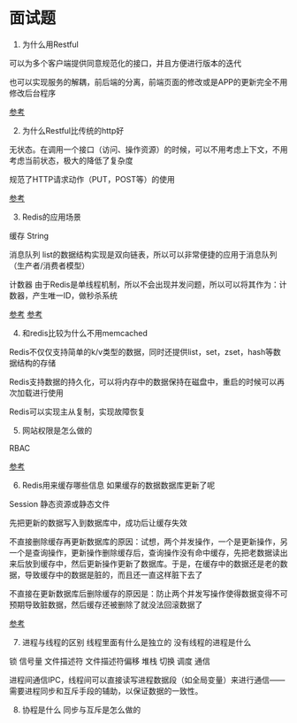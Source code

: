 # 面试题

1. 为什么用Restful 
 
可以为多个客户端提供同意规范化的接口，并且方便进行版本的迭代
 
也可以实现服务的解耦，前后端的分离，前端页面的修改或是APP的更新完全不用修改后台程序
 
[参考](http://www.scienjus.com/my-restful-api-best-practices/)
 
2. 为什么Restful比传统的http好
 
无状态。在调用一个接口（访问、操作资源）的时候，可以不用考虑上下文，不用考虑当前状态，极大的降低了复杂度
 
规范了HTTP请求动作（PUT，POST等）的使用
 
[参考](https://stackoverflow.com/questions/2191049/what-is-the-advantage-of-using-rest-instead-of-non-rest-http)
 
3. Redis的应用场景 

缓存 String
 
消息队列  list的数据结构实现是双向链表，所以可以非常便捷的应用于消息队列（生产者/消费者模型）

计数器 由于Redis是单线程机制，所以不会出现并发问题，所以可以将其作为：计数器，产生唯一ID，做秒杀系统

[参考](http://blog.csdn.net/u013679744/article/details/79209341)
[参考](http://www.bijishequ.com/detail/588807?p=76-78)

4. 和redis比较为什么不用memcached 

Redis不仅仅支持简单的k/v类型的数据，同时还提供list，set，zset，hash等数据结构的存储

Redis支持数据的持久化，可以将内存中的数据保持在磁盘中，重启的时候可以再次加载进行使用

Redis可以实现主从复制，实现故障恢复

5. 网站权限是怎么做的

RBAC 

[参考](https://www.360us.net/article/13.html)

6. Redis用来缓存哪些信息 如果缓存的数据数据库更新了呢

Session 静态资源或静态文件

先把更新的数据写入到数据库中，成功后让缓存失效

不直接删除缓存再更新数据库的原因：试想，两个并发操作，一个是更新操作，另一个是查询操作，更新操作删除缓存后，查询操作没有命中缓存，先把老数据读出来后放到缓存中，然后更新操作更新了数据库。于是，在缓存中的数据还是老的数据，导致缓存中的数据是脏的，而且还一直这样脏下去了

不直接在更新数据库后删除缓存的原因是：防止两个并发写操作使得数据变得不可预期导致脏数据，然后缓存还被删除了就没法回滚数据了

[参考](https://coolshell.cn/articles/17416.html)


7. 进程与线程的区别 线程里面有什么是独立的  没有线程的进程是什么

锁 信号量 文件描述符 文件描述符偏移 堆栈  切换  调度 通信 



进程间通信IPC，线程间可以直接读写进程数据段（如全局变量）来进行通信——需要进程同步和互斥手段的辅助，以保证数据的一致性。



8. 协程是什么 同步与互斥是怎么做的































